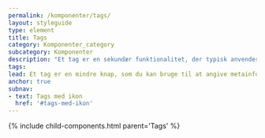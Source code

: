 ```yaml
---
permalink: /komponenter/tags/
layout: styleguide
type: element
title: Tags
category: Komponenter_category
subcategory: Komponenter
description: "Et tag er en sekundær funktionalitet, der typisk anvendes til meta-information om indhold, der kan kategoriseres, filtreres eller på anden beskrives med nøgleord."
tags:
lead: Et tag er en mindre knap, som du kan bruge til at angive metainformation om indhold, der kan kategoriseres, filtreres eller på anden beskrives med nøgleord. Tags forekommer med og uden ikon.
anchor: true
subnav:
- text: Tags med ikon
  href: '#tags-med-ikon'
---
```


{% include child-components.html parent='Tags' %}
